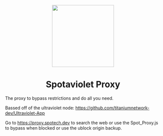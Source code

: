 <p align="center"><img src="https://raw.githubusercontent.com/SpotechYT/Spotaviolet_Proxy/main/Logo.png" height="200"></p>

<h1 align="center">Spotaviolet Proxy</h1>

The proxy to bypass restrictions and do all you need.

Bassed off of the ultraviolet node: https://github.com/titaniumnetwork-dev/Ultraviolet-App

Go to https://proxy.spotech.dev to search the web or use the Spot_Proxy.js to bypass when blocked or use the ublock origin backup.
